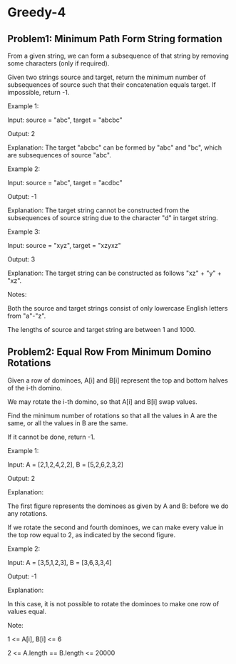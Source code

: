 # Greedy-4

## Problem1: Minimum Path Form String formation

From a given string, we can form a subsequence of that string by removing some characters (only if required).

Given two strings source and target, return the minimum number of subsequences of source such that their concatenation equals target. If impossible, return -1.

Example 1:

Input: source = "abc", target = "abcbc"

Output: 2

Explanation: The target "abcbc" can be formed by "abc" and "bc", which are subsequences of source "abc".

Example 2:

Input: source = "abc", target = "acdbc"

Output: -1

Explanation: The target string cannot be constructed from the subsequences of source string due to the character "d" in target string.

Example 3:

Input: source = "xyz", target = "xzyxz"

Output: 3

Explanation: The target string can be constructed as follows "xz" + "y" + "xz".

Notes:

Both the source and target strings consist of only lowercase English letters from "a"-"z".

The lengths of source and target string are between 1 and 1000.

## Problem2:  Equal Row From Minimum Domino Rotations 

Given a row of dominoes, A[i] and B[i] represent the top and bottom halves of the i-th domino.

We may rotate the i-th domino, so that A[i] and B[i] swap values.

Find the minimum number of rotations so that all the values in A are the same, or all the values in B are the same.

If it cannot be done, return -1.

Example 1:

Input: A = [2,1,2,4,2,2], B = [5,2,6,2,3,2]

Output: 2

Explanation: 

The first figure represents the dominoes as given by A and B: before we do any rotations.

If we rotate the second and fourth dominoes, we can make every value in the top row equal to 2, as indicated by the second figure.

Example 2:

Input: A = [3,5,1,2,3], B = [3,6,3,3,4]

Output: -1

Explanation: 

In this case, it is not possible to rotate the dominoes to make one row of values equal.

Note:

1 <= A[i], B[i] <= 6

2 <= A.length == B.length <= 20000

